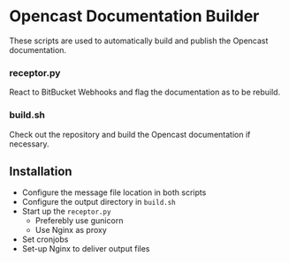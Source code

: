 Opencast Documentation Builder
==============================

These scripts are used to automatically build and publish the Opencast
documentation.


### receptor.py

React to BitBucket Webhooks and flag the documentation as to be rebuild.


### build.sh

Check out the repository and build the Opencast documentation if necessary.


Installation
------------

- Configure the message file location in both scripts
- Configure the output directory in `build.sh`
- Start up the `receptor.py`
    - Preferebly use gunicorn
    - Use Nginx as proxy
- Set cronjobs
- Set-up Nginx to deliver output files
